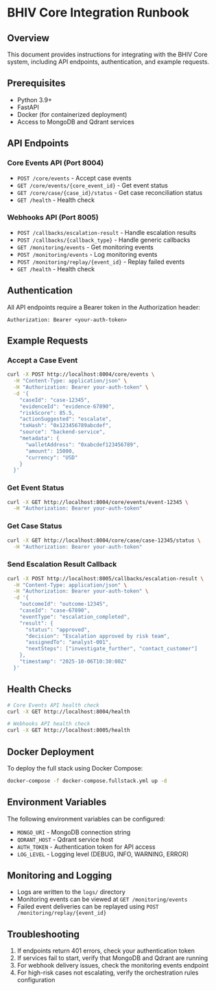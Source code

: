 # BHIV Core Integration Runbook

## Overview
This document provides instructions for integrating with the BHIV Core system, including API endpoints, authentication, and example requests.

## Prerequisites
- Python 3.9+
- FastAPI
- Docker (for containerized deployment)
- Access to MongoDB and Qdrant services

## API Endpoints

### Core Events API (Port 8004)
- `POST /core/events` - Accept case events
- `GET /core/events/{core_event_id}` - Get event status
- `GET /core/case/{case_id}/status` - Get case reconciliation status
- `GET /health` - Health check

### Webhooks API (Port 8005)
- `POST /callbacks/escalation-result` - Handle escalation results
- `POST /callbacks/{callback_type}` - Handle generic callbacks
- `GET /monitoring/events` - Get monitoring events
- `POST /monitoring/events` - Log monitoring events
- `POST /monitoring/replay/{event_id}` - Replay failed events
- `GET /health` - Health check

## Authentication
All API endpoints require a Bearer token in the Authorization header:
```
Authorization: Bearer <your-auth-token>
```

## Example Requests

### Accept a Case Event
```bash
curl -X POST http://localhost:8004/core/events \
  -H "Content-Type: application/json" \
  -H "Authorization: Bearer your-auth-token" \
  -d '{
    "caseId": "case-12345",
    "evidenceId": "evidence-67890",
    "riskScore": 85.5,
    "actionSuggested": "escalate",
    "txHash": "0x123456789abcdef",
    "source": "backend-service",
    "metadata": {
      "walletAddress": "0xabcdef123456789",
      "amount": 15000,
      "currency": "USD"
    }
  }'
```

### Get Event Status
```bash
curl -X GET http://localhost:8004/core/events/event-12345 \
  -H "Authorization: Bearer your-auth-token"
```

### Get Case Status
```bash
curl -X GET http://localhost:8004/core/case/case-12345/status \
  -H "Authorization: Bearer your-auth-token"
```

### Send Escalation Result Callback
```bash
curl -X POST http://localhost:8005/callbacks/escalation-result \
  -H "Content-Type: application/json" \
  -H "Authorization: Bearer your-auth-token" \
  -d '{
    "outcomeId": "outcome-12345",
    "caseId": "case-67890",
    "eventType": "escalation_completed",
    "result": {
      "status": "approved",
      "decision": "Escalation approved by risk team",
      "assignedTo": "analyst-001",
      "nextSteps": ["investigate_further", "contact_customer"]
    },
    "timestamp": "2025-10-06T10:30:00Z"
  }'
```

## Health Checks
```bash
# Core Events API health check
curl -X GET http://localhost:8004/health

# Webhooks API health check
curl -X GET http://localhost:8005/health
```

## Docker Deployment
To deploy the full stack using Docker Compose:

```bash
docker-compose -f docker-compose.fullstack.yml up -d
```

## Environment Variables
The following environment variables can be configured:

- `MONGO_URI` - MongoDB connection string
- `QDRANT_HOST` - Qdrant service host
- `AUTH_TOKEN` - Authentication token for API access
- `LOG_LEVEL` - Logging level (DEBUG, INFO, WARNING, ERROR)

## Monitoring and Logging
- Logs are written to the `logs/` directory
- Monitoring events can be viewed at `GET /monitoring/events`
- Failed event deliveries can be replayed using `POST /monitoring/replay/{event_id}`

## Troubleshooting
1. If endpoints return 401 errors, check your authentication token
2. If services fail to start, verify that MongoDB and Qdrant are running
3. For webhook delivery issues, check the monitoring events endpoint
4. For high-risk cases not escalating, verify the orchestration rules configuration